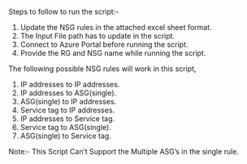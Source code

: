 Steps to follow to run the script:-
1.	Update the NSG rules in the attached excel sheet format.
2.	The Input File path has to update in the script.
3.	Connect to Azure Portal before running the script.
4.	Provide the RG and NSG name while running the script.

The following possible NSG rules will work in this script,
1.	IP addresses to IP addresses.
2.	IP addresses to ASG(single).
3.	ASG(single) to IP addresses.
4.	Service tag to IP addresses.
5.	IP addresses to Service tag.
6.	Service tag to ASG(single).
7.	ASG(single) to Service tag.

Note:- This Script Can’t Support the Multiple ASG’s in the single rule.
